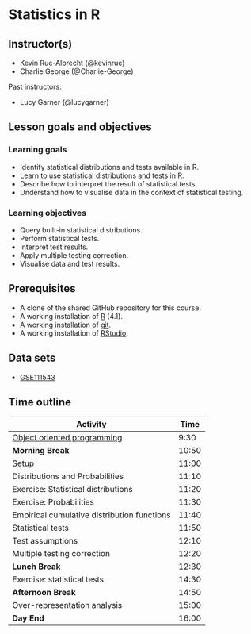 # Statistics in R

## Instructor(s)

- Kevin Rue-Albrecht (@kevinrue)
- Charlie George (@Charlie-George)

Past instructors:

- Lucy Garner (@lucygarner)

## Lesson goals and objectives

<!--
Refer to:
https://github.com/Bioconductor/BioC2019/blob/master/docs/workshop-syllabus.md#a-note-about-learning-goals-and-objectives-bloom
https://cft.vanderbilt.edu/guides-sub-pages/blooms-taxonomy/
-->

### Learning goals

<!--
High-level "big picture" objectives of the learning process.
-->

- Identify statistical distributions and tests available in R.
- Learn to use statistical distributions and tests in R.
- Describe how to interpret the result of statistical tests.
- Understand how to visualise data in the context of statistical testing.

### Learning objectives

<!--
More concrete and measurable outputs.
-->

- Query built-in statistical distributions.
- Perform statistical tests.
- Interpret test results.
- Apply multiple testing correction.
- Visualise data and test results.

## Prerequisites

- A clone of the shared GitHub repository for this course.
- A working installation of [R](https://www.r-project.org/) (4.1).
- A working installation of [git](https://git-scm.com/).
- A working installation of [RStudio](https://rstudio.com/).

## Data sets

- [GSE111543](https://github.com/OBDS-Training/OBDS_Syllabus/blob/main/datasets/GSE111543/)

## Time outline

| Activity                                      |  Time |
|-----------------------------------------------|-------|
| [Object oriented programming](../1_object_oriented_programming) |  9:30 |
| **Morning Break**                             | 10:50 |
| Setup                                         | 11:00 |
| Distributions and Probabilities               | 11:10 |
| Exercise: Statistical distributions           | 11:20 |
| Exercise: Probabilities                       | 11:30 |
| Empirical cumulative distribution functions   | 11:40 |
| Statistical tests                             | 11:50 |
| Test assumptions                              | 12:10 |
| Multiple testing correction                   | 12:20 |
| **Lunch Break**                               | 12:30 |
| Exercise: statistical tests                   | 14:30 |
| **Afternoon Break**                           | 14:50 |
| Over-representation analysis                  | 15:00 |
| **Day End**                                   | 16:00 |
